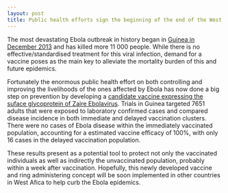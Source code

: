 ```yaml
---
layout: post
title: Public health efforts sign the beginning of the end of the West Africa Ebola outbreak
---
```


The most devastating Ebola outbreak in history began in [Guinea in December 2013](http://www.nejm.org/doi/full/10.1056/NEJMoa1411100#t=abstract) and has killed more 11 000 people.
While there is no effective/standardised treatment for this viral infection, demand for a vaccine poses as the main key to alleviate the mortality burden of this and future epidemics.

Fortunately the enormous public health effort on both controlling and improving the livelihoods of the ones affected by Ebola has now done a big step on prevention by developing a [candidate vaccine expressing the suface glycoprotein of Zaire Ebolavirus](http://www.thelancet.com/pb/assets/raw/Lancet/pdfs/S0140673615611175.pdf).
Trials in Guinea targeted 7651 adults that were exposed to laboratory confirmed cases and compared disease incidence in both immediate and delayed vaccination clusters. There were no cases of Ebola disease within the immediately vaccinated population, accounting for a estimated vaccine efficacy of 100%, with only 16 cases in the delayed vaccination population.

These results present as a potential tool to protect not only the vaccinated individuals as well as indirectly the unvaccinated population, probably within a week after vaccination.
Hopefully, this newly developed vaccine and ring administering concept will be soon implemented in other countries in West Afica to help curb the Ebola epidemics.


